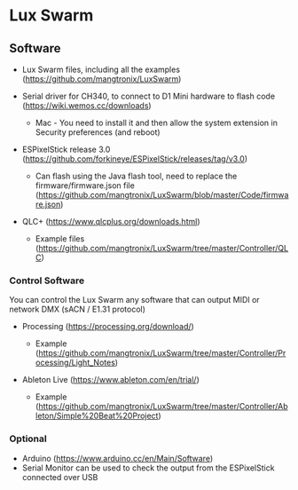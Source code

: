 # Lux Swarm

## Software

* Lux Swarm files, including all the examples (https://github.com/mangtronix/LuxSwarm)

* Serial driver for CH340, to connect to D1 Mini hardware to flash code (https://wiki.wemos.cc/downloads)
  * Mac - You need to install it and then allow the system extension in Security preferences (and reboot)

* ESPixelStick release 3.0 (https://github.com/forkineye/ESPixelStick/releases/tag/v3.0)
  * Can flash using the Java flash tool, need to replace the firmware/firmware.json file (https://github.com/mangtronix/LuxSwarm/blob/master/Code/firmware.json)

* QLC+ (https://www.qlcplus.org/downloads.html)
  * Example files (https://github.com/mangtronix/LuxSwarm/tree/master/Controller/QLC)

### Control Software

You can control the Lux Swarm any software that can output MIDI or network DMX (sACN / E1.31 protocol)

* Processing (https://processing.org/download/)
  * Example (https://github.com/mangtronix/LuxSwarm/tree/master/Controller/Processing/Light_Notes)

* Ableton Live (https://www.ableton.com/en/trial/)
  * Example (https://github.com/mangtronix/LuxSwarm/tree/master/Controller/Ableton/Simple%20Beat%20Project)


### Optional

* Arduino (https://www.arduino.cc/en/Main/Software)
 * Serial Monitor can be used to check the output from the ESPixelStick connected over USB
